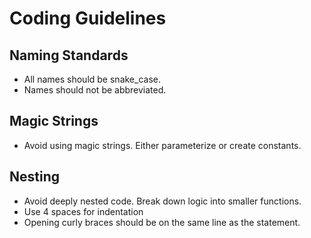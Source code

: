 # Coding Guidelines

## Naming Standards
- All names should be snake_case.
- Names should not be abbreviated.

## Magic Strings
- Avoid using magic strings. Either parameterize or create constants.

## Nesting
- Avoid deeply nested code. Break down logic into smaller functions.
- Use 4 spaces for indentation
- Opening curly braces should be on the same line as the statement.

